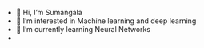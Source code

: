 - 👋 Hi, I’m Sumangala
- 👀 I’m interested in Machine learning and deep learning
- 🌱 I’m currently learning Neural Networks
- 
<!---
Sumangala123/Sumangala123 is a ✨ special ✨ repository because its `README.md` (this file) appears on your GitHub profile.
You can click the Preview link to take a look at your changes.
--->
